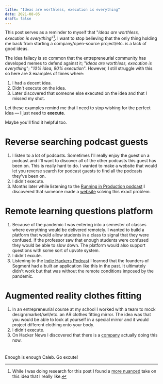```yaml
---
title: "Ideas are worthless, execution is everything"
date: 2021-08-05
draft: false
---
```


This post serves as a reminder to myself that "_Ideas are worthless, execution is everything_"[^1]. I want to stop believing that the only thing holding me back from starting a company/open-source project/etc. is a lack of good ideas.

The idea fallacy is so common that the entrepreneurial community has developed memes to defend against it; "_Ideas are worthless, execution is everything_"; "_10% idea, 90% execution_". However, I still struggle with this so here are 3 examples of times where:

1. I had a decent idea.
2. Didn't execute on the idea.
3. Later discovered that someone else executed on the idea and that I missed my shot.

Let these examples remind me that I need to stop wishing for the perfect idea — I just need to **execute**.

Maybe you'll find it helpful too.

# Reverse searching podcast guests

1. I listen to a lot of podcasts. Sometimes I'll really enjoy the guest on a podcast and I'll want to discover all of the other podcasts this guest has been on. This is really hard to do. I wanted to make a website that would let you reverse search for podcast guests to find all the podcasts they've been on.
2. I didn't execute.
3. Months later while listening to the [Running in Production podcast](https://runninginproduction.com/) I discovered that someone made a [website](https://www.listenaddict.com/) solving this exact problem.

# Remote learning questions platform

1. Because of the pandemic I was entering into a semester of classes where everything would be delivered remotely. I wanted to build a platform that would allow students in a class to signal that they were confused. If the professor saw that enough students were confused they would be able to slow down. The platform would also support questions with some sort of upvote system.
2. I didn't excute.
3. Listening to the [Indie Hackers Podcast](https://www.indiehackers.com/podcast/032-peter-and-calvin-of-segment) I learned that the founders of Segment had a built an application like this in the past. It ultimately didn't work but that was without the remote conditions imposed by the pandemic.

# Augmented reality clothes fitting

1. In an entrepreneurial course at my school I worked with a team to mock design/market/sell/etc. an AR clothes fitting mirror. The idea was that you would be able to look at yourself in a special mirror and it would project different clothing onto your body.
2. I didn't execute.
3. On Hacker News I discovered that there is a [company](https://revery.ai/) actually doing this now.

#

Enough is enough Caleb. Go excute!

[^1]: While I was doing research for this post I found a [more nuanced](https://sive.rs/multiply) take on this idea that I really like.
